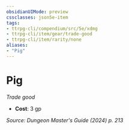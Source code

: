 ```yaml
---
obsidianUIMode: preview
cssclasses: json5e-item
tags:
- ttrpg-cli/compendium/src/5e/xdmg
- ttrpg-cli/item/gear/trade-good
- ttrpg-cli/item/rarity/none
aliases: 
- "Pig"
---
```

# Pig
*Trade good*  


- **Cost**: 3 gp

*Source: Dungeon Master's Guide (2024) p. 213*